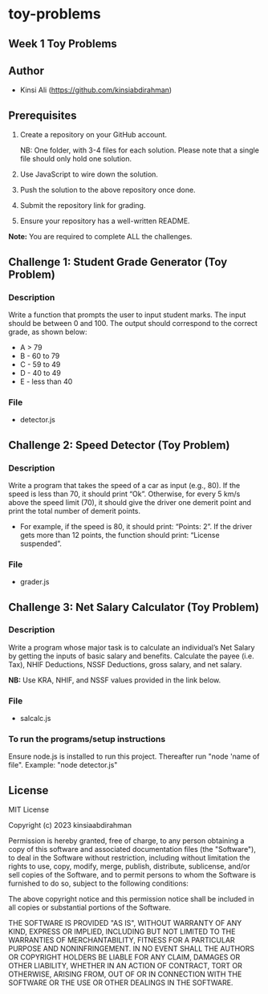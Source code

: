 # toy-problems

## Week 1 Toy Problems

## Author

- Kinsi Ali (https://github.com/kinsiabdirahman)

## Prerequisites

1. Create a repository on your GitHub account.

   NB: One folder, with 3-4 files for each solution. Please note that a single file should only hold one solution.

2. Use JavaScript to wire down the solution.

3. Push the solution to the above repository once done.

4. Submit the repository link for grading.

5. Ensure your repository has a well-written README.

**Note:** You are required to complete ALL the challenges.

## Challenge 1: Student Grade Generator (Toy Problem)

### Description

Write a function that prompts the user to input student marks. The input should be between 0 and 100. The output should correspond to the correct grade, as shown below:

- A > 79
- B - 60 to 79
- C - 59 to 49
- D - 40 to 49
- E - less than 40

### File

- detector.js

## Challenge 2: Speed Detector (Toy Problem)

### Description

Write a program that takes the speed of a car as input (e.g., 80). If the speed is less than 70, it should print “Ok”. Otherwise, for every 5 km/s above the speed limit (70), it should give the driver one demerit point and print the total number of demerit points.

- For example, if the speed is 80, it should print: “Points: 2”. If the driver gets more than 12 points, the function should print: “License suspended”.

### File

- grader.js

## Challenge 3: Net Salary Calculator (Toy Problem)

### Description

Write a program whose major task is to calculate an individual’s Net Salary by getting the inputs of basic salary and benefits. Calculate the payee (i.e. Tax), NHIF Deductions, NSSF Deductions, gross salary, and net salary.

**NB:** Use KRA, NHIF, and NSSF values provided in the link below.

### File

- salcalc.js

### To run the programs/setup instructions

Ensure node.js is installed to run this project. Thereafter run "node 'name of file". Example: "node detector.js"

## License

MIT License

Copyright (c) 2023 kinsiaabdirahman

Permission is hereby granted, free of charge, to any person obtaining a copy
of this software and associated documentation files (the "Software"), to deal
in the Software without restriction, including without limitation the rights
to use, copy, modify, merge, publish, distribute, sublicense, and/or sell
copies of the Software, and to permit persons to whom the Software is
furnished to do so, subject to the following conditions:

The above copyright notice and this permission notice shall be included in all
copies or substantial portions of the Software.

THE SOFTWARE IS PROVIDED "AS IS", WITHOUT WARRANTY OF ANY KIND, EXPRESS OR
IMPLIED, INCLUDING BUT NOT LIMITED TO THE WARRANTIES OF MERCHANTABILITY,
FITNESS FOR A PARTICULAR PURPOSE AND NONINFRINGEMENT. IN NO EVENT SHALL THE
AUTHORS OR COPYRIGHT HOLDERS BE LIABLE FOR ANY CLAIM, DAMAGES OR OTHER
LIABILITY, WHETHER IN AN ACTION OF CONTRACT, TORT OR OTHERWISE, ARISING FROM,
OUT OF OR IN CONNECTION WITH THE SOFTWARE OR THE USE OR OTHER DEALINGS IN THE
SOFTWARE.
